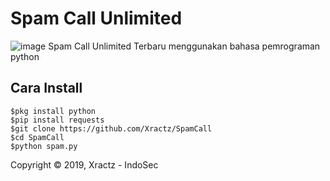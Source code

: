 # Spam Call Unlimited
![image](https://github.com/Xractz/SpamCall/blob/master/spamc.jpg)
Spam Call Unlimited Terbaru menggunakan bahasa pemrograman python

## Cara Install
```
$pkg install python
$pip install requests
$git clone https://github.com/Xractz/SpamCall
$cd SpamCall
$python spam.py
```


Copyright © 2019, Xractz - IndoSec

